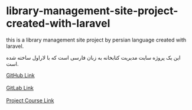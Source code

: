 # library-management-site-project-created-with-laravel

this is a library management site project by persian language created with laravel.

این یک پروژه سایت مدیریت کتابخانه به زبان فارسی است که با لاراول ساخته شده است.

<a href="https://github.com/afattahi1387/library-management-site-project-created-with-laravel">GitHub Link</a><br><br>
<a href="https://gitlab.com/laravel-projects14/library-site-project-created-with-laravel">GitLab Link</a><br><br>
<a href="https://www.aparat.com/v/5HkNa?playlist=1726399">Project Course Link</a>
